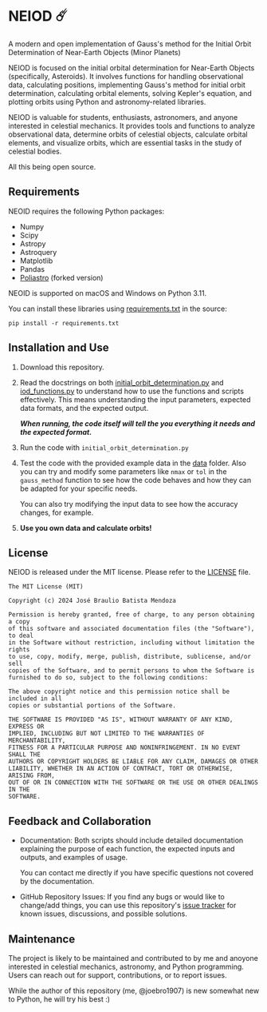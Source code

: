 # NEIOD ☄️
A modern and open implementation of Gauss's method for the Initial Orbit Determination of Near-Earth Objects (Minor Planets)

NEIOD is focused on the initial orbital determination for Near-Earth Objects (specifically, Asteroids). It involves functions for handling observational data, calculating positions, implementing Gauss's method for initial orbit determination, calculating orbital elements, solving Kepler's equation, and plotting orbits using Python and astronomy-related libraries.

NEIOD is valuable for students, enthusiasts, astronomers, and anyone interested in celestial mechanics. It provides tools and functions to analyze observational data, determine orbits of celestial objects, calculate orbital elements, and visualize orbits, which are essential tasks in the study of celestial bodies.

All this being open source.

## Requirements

NEOID requires the following Python packages:

* Numpy
* Scipy
* Astropy
* Astroquery
* Matplotlib
* Pandas
* [Poliastro](https://github.com/joebro1907/poliastro) (forked version)

NEOID is supported on macOS and Windows on Python 3.11.
  
You can install these libraries using [requirements.txt](https://github.com/joebro1907/NEIOD/blob/main/requirements.txt) in the source:

`pip install -r requirements.txt`

## Installation and Use

1. Download this repository.

2. Read the docstrings on both [initial_orbit_determination.py](https://github.com/joebro1907/NEIOD/blob/main/initial_orbit_determination.py) and [iod_functions.py](https://github.com/joebro1907/NEIOD/blob/main/iod_functions.py) to understand how to use the functions and scripts effectively. This means understanding the input parameters, expected data formats, and the expected output.
  
   **_When running, the code itself will tell the you everything it needs and the expected format._**

3. Run the code with `initial_orbit_determination.py`

4. Test the code with the provided example data in the [data](https://github.com/joebro1907/NEIOD/tree/main/data) folder. Also you can try and modify some parameters like `nmax` or `tol` in the `gauss_method` function to see how the code behaves and how they can be adapted for your specific needs.

   You can also try modifying the input data to see how the accuracy changes, for example.

5. **Use you own data and calculate orbits!**

## License

NEIOD is released under the MIT license. Please refer to the [LICENSE](https://github.com/joebro1907/NEIOD/blob/main/LICENSE) file.

    The MIT License (MIT)
    
    Copyright (c) 2024 José Braulio Batista Mendoza
    
    Permission is hereby granted, free of charge, to any person obtaining a copy
    of this software and associated documentation files (the "Software"), to deal
    in the Software without restriction, including without limitation the rights
    to use, copy, modify, merge, publish, distribute, sublicense, and/or sell
    copies of the Software, and to permit persons to whom the Software is
    furnished to do so, subject to the following conditions:
    
    The above copyright notice and this permission notice shall be included in all
    copies or substantial portions of the Software.
    
    THE SOFTWARE IS PROVIDED "AS IS", WITHOUT WARRANTY OF ANY KIND, EXPRESS OR
    IMPLIED, INCLUDING BUT NOT LIMITED TO THE WARRANTIES OF MERCHANTABILITY,
    FITNESS FOR A PARTICULAR PURPOSE AND NONINFRINGEMENT. IN NO EVENT SHALL THE
    AUTHORS OR COPYRIGHT HOLDERS BE LIABLE FOR ANY CLAIM, DAMAGES OR OTHER
    LIABILITY, WHETHER IN AN ACTION OF CONTRACT, TORT OR OTHERWISE, ARISING FROM,
    OUT OF OR IN CONNECTION WITH THE SOFTWARE OR THE USE OR OTHER DEALINGS IN THE
    SOFTWARE.

## Feedback and Collaboration

* Documentation: Both scripts should include detailed documentation explaining the purpose of each function, the expected inputs and outputs, and examples of usage.

   You can  contact me directly if you have specific questions not covered by the documentation.

* GitHub Repository Issues: If you find any bugs or would like to change/add things, you can use this repository's [issue tracker](https://github.com/joebro1907/NEIOD/issues) for known issues, discussions, and possible solutions.

## Maintenance

The project is likely to be maintained and contributed to by me and anoyone interested in celestial mechanics, astronomy, and Python programming. Users can reach out for support, contributions, or to report issues.

While the author of this repository (me, @joebro1907) is new somewhat new to Python, he will try his best :)
